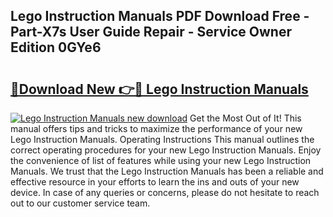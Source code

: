 ## Lego Instruction Manuals PDF Download Free - Part-X7s User Guide Repair - Service Owner Edition 0GYe6

# <h2><a href="http://bc27768.oget.top/?id=Lego+Instruction+Manuals">🔗Download New 👉🔴 Lego Instruction Manuals</a></h2>

[![Lego Instruction Manuals new download](https://i.imgur.com/5g1atiW.png)](http://bc27768.oget.top/?id=Lego+Instruction+Manuals)
Get the Most Out of It! This manual offers tips and tricks to maximize the performance of your new Lego Instruction Manuals. Operating Instructions This manual outlines the correct operating procedures for your new Lego Instruction Manuals. Enjoy the convenience of list of features while using your new Lego Instruction Manuals. We trust that the Lego Instruction Manuals has been a reliable and effective resource in your efforts to learn the ins and outs of your new device. In case of any queries or concerns, please do not hesitate to reach out to our customer service team.
